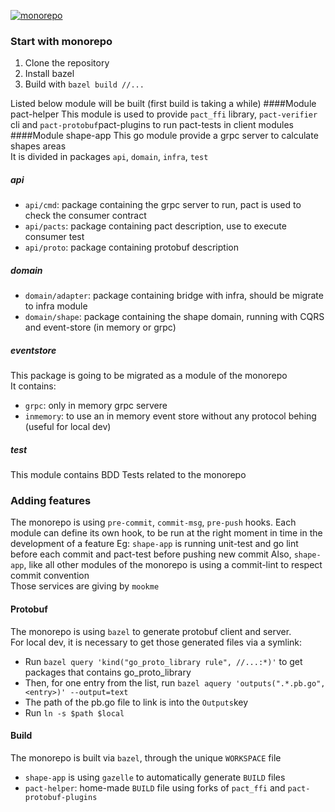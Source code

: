 [![monorepo](https://github.com/opicaud/monorepo/actions/workflows/main.yml/badge.svg)](https://github.com/opicaud/monorepo/actions/workflows/main.yml)
### Start with monorepo
1. Clone the repository
2. Install bazel
3. Build with `bazel build //...`  

Listed below module will be built (first build is taking a while)
####Module pact-helper
This module is used to provide `pact_ffi` library, `pact-verifier` cli and `pact-protobuf`pact-plugins to run pact-tests in client modules
####Module shape-app
This go module provide a grpc server to calculate shapes areas  
It is divided in packages `api`, `domain`, `infra`, `test`
##### api
* `api/cmd`: package containing the grpc server to run, pact is used to check the consumer contract
* `api/pacts`: package containing pact description, use to execute consumer test
* `api/proto`: package containing protobuf description
##### domain
* `domain/adapter`: package containing bridge with infra, should be migrate to infra module
* `domain/shape`: package containing the shape domain, running with CQRS and event-store (in memory or grpc)
##### eventstore
This package is going to be migrated as a module of the monorepo  
It contains:
* `grpc`: only in memory grpc servere
* `inmemory`: to use an in memory event store without any protocol behing (useful for local dev)
##### test
This module contains BDD Tests related to the monorepo

### Adding features
The monorepo is using `pre-commit`, `commit-msg`, `pre-push` hooks.
Each module can define its own hook, to be run at the right moment in time in the development of a feature
Eg: `shape-app` is running unit-test and go lint before each commit and pact-test before pushing new commit
Also, `shape-app`, like all other modules of the monorepo is using a commit-lint to respect commit convention  
Those services are giving by `mookme`
#### Protobuf
The monorepo is using `bazel` to generate protobuf client and server.  
For local dev, it is necessary to get those generated files via a symlink:
* Run `bazel query 'kind("go_proto_library rule", //...:*)'` to get packages that contains go_proto_library
* Then, for one entry from the list, run `bazel aquery 'outputs(".*.pb.go", <entry>)' --output=text`
* The path of the pb.go file to link is into the `Outputs`key
* Run `ln -s $path $local`

#### Build
The monorepo is built via `bazel`, through the unique `WORKSPACE` file
* `shape-app` is using `gazelle` to automatically generate `BUILD` files
* `pact-helper`: home-made `BUILD` file using forks of `pact_ffi` and `pact-protobuf-plugins`
